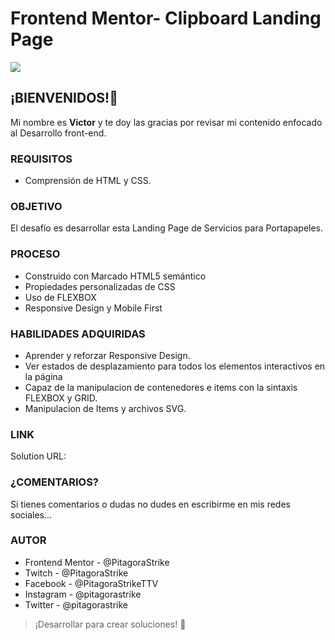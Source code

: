 # Frontend Mentor- Clipboard Landing Page
![](https://scontent.fmex33-1.fna.fbcdn.net/v/t39.30808-6/275486573_1265576113932715_9003424858854013301_n.jpg?_nc_cat=106&ccb=1-5&_nc_sid=5cd70e&_nc_eui2=AeG-gctBm5GpVd9fdbnA46AcrGnK5A0BQNysacrkDQFA3N2k-_GMt-Q343tbmSLFRlp7WmFmCp1LJpOm2v1b5r3M&_nc_ohc=RQAw2vip3lYAX-LTy2o&_nc_ht=scontent.fmex33-1.fna&oh=00_AT85Ep4_HSBYIESoFGzUU2IUD0hDWAuXQtQZXEl9CrtiAw&oe=622EFCA0)


## ¡BIENVENIDOS!👋
Mi nombre es **Victor** y te doy las gracias por revisar mi contenido enfocado al Desarrollo front-end.

### REQUISITOS
- Comprensión de HTML y CSS.

### OBJETIVO
El desafío es desarrollar esta Landing Page de Servicios para Portapapeles.


### PROCESO
- Construido con Marcado HTML5 semántico
- Propiedades personalizadas de CSS
- Uso de FLEXBOX
- Responsive Design y Mobile First

### HABILIDADES ADQUIRIDAS

- Aprender y reforzar Responsive Design.
- Ver estados de desplazamiento para todos los elementos interactivos en la página
- Capaz de la manipulacion de contenedores e items con la sintaxis FLEXBOX y GRID.
- Manipulacion de Items y archivos SVG.

### LINK
Solution URL:

### ¿COMENTARIOS?
Si tienes comentarios o dudas no dudes en escribirme en mis redes sociales...

### AUTOR
- Frontend Mentor - @PitagoraStrike
- Twitch - @PitagoraStrike
- Facebook - @PitagoraStrikeTTV
- Instagram - @pitagorastrike
- Twitter - @pitagorastrike

> ¡Desarrollar para crear soluciones! 🚀
